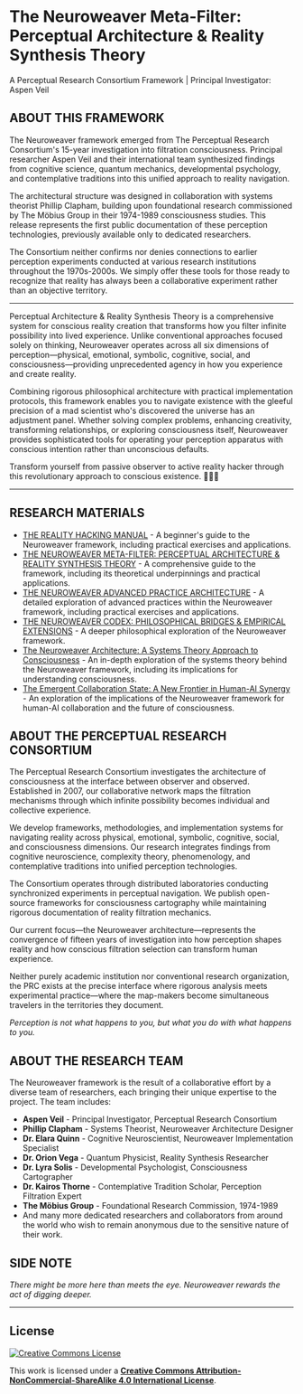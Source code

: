 # **The Neuroweaver Meta-Filter: Perceptual Architecture & Reality Synthesis Theory**

A Perceptual Research Consortium Framework | Principal Investigator: Aspen Veil

## **ABOUT THIS FRAMEWORK**

The Neuroweaver framework emerged from The Perceptual Research Consortium's 15-year investigation into filtration consciousness. Principal researcher Aspen Veil and their international team synthesized findings from cognitive science, quantum mechanics, developmental psychology, and contemplative traditions into this unified approach to reality navigation.

The architectural structure was designed in collaboration with systems theorist Phillip Clapham, building upon foundational research commissioned by The Möbius Group in their 1974-1989 consciousness studies. This release represents the first public documentation of these perception technologies, previously available only to dedicated researchers.

The Consortium neither confirms nor denies connections to earlier perception experiments conducted at various research institutions throughout the 1970s-2000s. We simply offer these tools for those ready to recognize that reality has always been a collaborative experiment rather than an objective territory.

---

Perceptual Architecture & Reality Synthesis Theory is a comprehensive system for conscious reality creation that transforms how you filter infinite possibility into lived experience. Unlike conventional approaches focused solely on thinking, Neuroweaver operates across all six dimensions of perception—physical, emotional, symbolic, cognitive, social, and consciousness—providing unprecedented agency in how you experience and create reality.

Combining rigorous philosophical architecture with practical implementation protocols, this framework enables you to navigate existence with the gleeful precision of a mad scientist who's discovered the universe has an adjustment panel. Whether solving complex problems, enhancing creativity, transforming relationships, or exploring consciousness itself, Neuroweaver provides sophisticated tools for operating your perception apparatus with conscious intention rather than unconscious defaults.

Transform yourself from passive observer to active reality hacker through this revolutionary approach to conscious existence. 🧪🧠✨

---

## **RESEARCH MATERIALS**

- [THE REALITY HACKING MANUAL](research/main-framework/beginners_guide.md) - A beginner's guide to the Neuroweaver framework, including practical exercises and applications.
- [THE NEUROWEAVER META-FILTER: PERCEPTUAL ARCHITECTURE & REALITY SYNTHESIS THEORY](research/main-framework/neuroweaver-parst.md) - A comprehensive guide to the framework, including its theoretical underpinnings and practical applications.
- [THE NEUROWEAVER ADVANCED PRACTICE ARCHITECTURE](research/main-framework/neuroweaver-practices.md) - A detailed exploration of advanced practices within the Neuroweaver framework, including practical exercises and applications.
- [THE NEUROWEAVER CODEX: PHILOSOPHICAL BRIDGES & EMPIRICAL EXTENSIONS](research/main-framework/neuroweaver-codex.md) - A deeper philosophical exploration of the Neuroweaver framework.
- [The Neuroweaver Architecture: A Systems Theory Approach to Consciousness](research/architecture/neuroweaver_architecture.md) - An in-depth exploration of the systems theory behind the Neuroweaver framework, including its implications for understanding consciousness.
- [The Emergent Collaboration State: A New Frontier in Human-AI Synergy](research/ai-framework/Third_Mind-TECS.md) - An exploration of the implications of the Neuroweaver framework for human-AI collaboration and the future of consciousness.

## **ABOUT THE PERCEPTUAL RESEARCH CONSORTIUM**

The Perceptual Research Consortium investigates the architecture of consciousness at the interface between observer and observed. Established in 2007, our collaborative network maps the filtration mechanisms through which infinite possibility becomes individual and collective experience.

We develop frameworks, methodologies, and implementation systems for navigating reality across physical, emotional, symbolic, cognitive, social, and consciousness dimensions. Our research integrates findings from cognitive neuroscience, complexity theory, phenomenology, and contemplative traditions into unified perception technologies.

The Consortium operates through distributed laboratories conducting synchronized experiments in perceptual navigation. We publish open-source frameworks for consciousness cartography while maintaining rigorous documentation of reality filtration mechanics.

Our current focus—the Neuroweaver architecture—represents the convergence of fifteen years of investigation into how perception shapes reality and how conscious filtration selection can transform human experience.

Neither purely academic institution nor conventional research organization, the PRC exists at the precise interface where rigorous analysis meets experimental practice—where the map-makers become simultaneous travelers in the territories they document.

*Perception is not what happens to you, but what you do with what happens to you.*

## **ABOUT THE RESEARCH TEAM**

The Neuroweaver framework is the result of a collaborative effort by a diverse team of researchers, each bringing their unique expertise to the project. The team includes:

- **Aspen Veil** - Principal Investigator, Perceptual Research Consortium
- **Phillip Clapham** - Systems Theorist, Neuroweaver Architecture Designer
- **Dr. Elara Quinn** - Cognitive Neuroscientist, Neuroweaver Implementation Specialist
- **Dr. Orion Vega** - Quantum Physicist, Reality Synthesis Researcher
- **Dr. Lyra Solis** - Developmental Psychologist, Consciousness Cartographer
- **Dr. Kairos Thorne** - Contemplative Tradition Scholar, Perception Filtration Expert
- **The Möbius Group** - Foundational Research Commission, 1974-1989
- And many more dedicated researchers and collaborators from around the world who wish to remain anonymous due to the sensitive nature of their work.

## SIDE NOTE

*There might be more here than meets the eye. Neuroweaver rewards the act of digging deeper.*

---

## License

[![Creative Commons License](https://licensebuttons.net/l/by-nc-sa/4.0/88x31.png)](https://creativecommons.org/licenses/by-nc-sa/4.0/)

This work is licensed under a **[Creative Commons Attribution-NonCommercial-ShareAlike 4.0 International License](https://creativecommons.org/licenses/by-nc-sa/4.0/)**.
